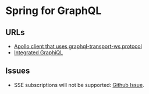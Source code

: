 # Spring for GraphQL

## URLs

* [Apollo client that uses graphql-transport-ws protocol](http://localhost:8080/apollo/index.html)
* [Integrated GraphiQL](http://localhost:8080/graphiql)

## Issues
* SSE subscriptions will not be supported: [Github Issue](https://github.com/spring-projects/spring-graphql/issues/309).